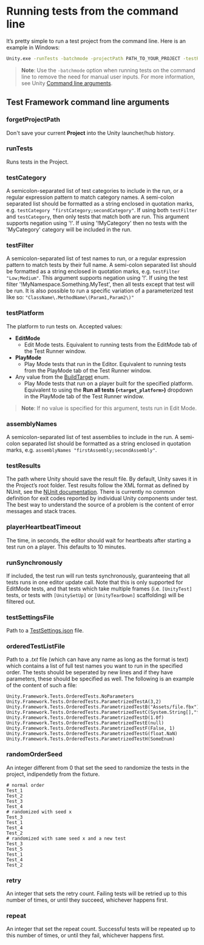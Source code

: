 # Running tests from the command line

It’s pretty simple to run a test project from the command line. Here is an example in Windows:

```bash
Unity.exe -runTests -batchmode -projectPath PATH_TO_YOUR_PROJECT -testResults C:\temp\results.xml -testPlatform PS4
```

> **Note**: Use the `-batchmode` option when running tests on the command line to remove the need for manual user inputs. For more information, see Unity [Command line arguments](https://docs.unity3d.com/Manual/CommandLineArguments.html).

## Test Framework command line arguments

### forgetProjectPath

Don't save your current **Project** into the Unity launcher/hub history.

### runTests

Runs tests in the Project.

### testCategory

A semicolon-separated list of test categories to include in the run, or a regular expression pattern to match category names. A semi-colon separated list should be formatted as a string enclosed in quotation marks, e.g. `testCategory "firstCategory;secondCategory"`. If using both `testFilter` and `testCategory`, then only tests that match both are run. This argument supports negation using '!'. If using '!MyCategory' then no tests with the 'MyCategory' category will be included in the run.

### testFilter

A semicolon-separated list of test names to run, or a regular expression pattern to match tests by their full name. A semi-colon separated list should be formatted as a string enclosed in quotation marks, e.g. `testFilter "Low;Medium"`. This argument supports negation using '!'. If using the test filter '!MyNamespace.Something.MyTest', then all tests except that test will be run.
It is also possible to run a specific variation of a parameterized test like so: `"ClassName\.MethodName\(Param1,Param2\)"`

### testPlatform

The platform to run tests on. Accepted values: 

* **EditMode**
    * Edit Mode tests. Equivalent to running tests from the EditMode tab of the Test Runner window.
* **PlayMode**
    * Play Mode tests that run in the Editor. Equivalent to running tests from the PlayMode tab of the Test Runner window.
* Any value from the [BuildTarget](https://docs.unity3d.com/ScriptReference/BuildTarget.html) enum.
    * Play Mode tests that run on a player built for the specified platform. Equivalent to using the **Run all tests (`<target_platform>`)** dropdown in the PlayMode tab of the Test Runner window.

> **Note**: If no value is specified for this argument, tests run in Edit Mode.

### assemblyNames

A semicolon-separated list of test assemblies to include in the run. A semi-colon separated list should be formatted as a string enclosed in quotation marks, e.g. `assemblyNames "firstAssembly;secondAssembly"`.

### testResults

The path where Unity should save the result file. By default, Unity saves it in the Project’s root folder. Test results follow the XML format as defined by NUnit, see the [NUnit documentation](https://docs.nunit.org/articles/nunit/technical-notes/usage/Test-Result-XML-Format.html). There is currently no common definition for exit codes reported by individual Unity components under test. The best way to understand the source of a problem is the content of error messages and stack traces.

### playerHeartbeatTimeout

The time, in seconds, the editor should wait for heartbeats after starting a test run on a player. This defaults to 10 minutes.

### runSynchronously

If included, the test run will run tests synchronously, guaranteeing that all tests runs in one editor update call. Note that this is only supported for EditMode tests, and that tests which take multiple frames (i.e. `[UnityTest]` tests, or tests with `[UnitySetUp]` or `[UnityTearDown]` scaffolding) will be filtered out.

### testSettingsFile 

Path to a [TestSettings.json](./reference-test-settings-file.md) file.

### orderedTestListFile

Path to a *.txt* file (which can have any name as long as the format is text) which contains a list of full test names you want to run in the specified order. The tests should be seperated by new lines and if they have parameters, these should be specified as well. The following is an example of the content of such a file:

```
Unity.Framework.Tests.OrderedTests.NoParameters
Unity.Framework.Tests.OrderedTests.ParametrizedTestA(3,2)
Unity.Framework.Tests.OrderedTests.ParametrizedTestB("Assets/file.fbx")
Unity.Framework.Tests.OrderedTests.ParametrizedTestC(System.String[],"foo.fbx")
Unity.Framework.Tests.OrderedTests.ParametrizedTestD(1.0f)
Unity.Framework.Tests.OrderedTests.ParametrizedTestE(null)
Unity.Framework.Tests.OrderedTests.ParametrizedTestF(False, 1)
Unity.Framework.Tests.OrderedTests.ParametrizedTestG(float.NaN)
Unity.Framework.Tests.OrderedTests.ParametrizedTestH(SomeEnum)
```

### randomOrderSeed
An integer different from 0 that set the seed to randomize the tests in the project, indipendetly from the fixture. 
```
# normal order 
Test_1 
Test_2 
Test_3 
Test_4
# randomized with seed x 
Test_3 
Test_1 
Test_4 
Test_2
# randomized with same seed x and a new test 
Test_3 
Test_5
Test_1 
Test_4 
Test_2
```


### retry

An integer that sets the retry count. Failing tests will be retried up to this number of times, or until they succeed, whichever happens first.

### repeat

An integer that set the repeat count. Successful tests will be repeated up to this number of times, or until they fail, whichever happens first.
